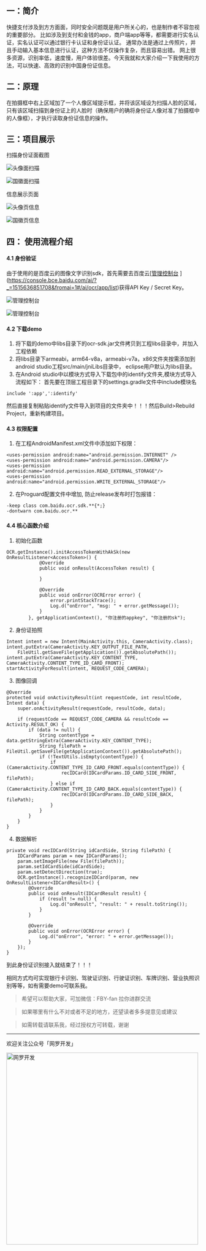 ## 一：简介

快捷支付涉及到方方面面，同时安全问题既是用户所关心的，也是制作者不容忽视的重要部分。
比如涉及到支付和金钱的app，商户端app等等，都需要进行实名认证，实名认证可以通过银行卡认证和身份证认证。
通常办法是通过上传照片，并且手动输入基本信息进行认证，这种方法不仅操作复杂，而且容易出错。
网上很多资源，识别率低，速度慢，用户体验很差。今天我就和大家介绍一下我使用的方法，可以快速、高效的识别中国身份证信息。

## 二：原理

在拍摄框中右上区域加了一个人像区域提示框，并将该区域设为扫描人脸的区域，只有该区域扫描到身份证上的人脸时（确保用户的确将身份证人像对准了拍摄框中的人像框），才执行读取身份证信息的操作。

## 三：项目展示

扫描身份证面截图

![头像面扫描](http://upload-images.jianshu.io/upload_images/2829694-20b78f45be90b3de.jpg?imageMogr2/auto-orient/strip%7CimageView2/2/w/1240)

![国徽面扫描](http://upload-images.jianshu.io/upload_images/2829694-8cd81ffdb6f4daac.jpg?imageMogr2/auto-orient/strip%7CimageView2/2/w/1240)

信息展示页面

![头像页信息](http://upload-images.jianshu.io/upload_images/2829694-5dc5685f6c54a9df.png?imageMogr2/auto-orient/strip%7CimageView2/2/w/1240)

![国徽页信息](http://upload-images.jianshu.io/upload_images/2829694-856239c3727e49d6.png?imageMogr2/auto-orient/strip%7CimageView2/2/w/1240)

## 四： 使用流程介绍

#### 4.1 身份验证

由于使用的是百度云的图像文字识别sdk，首先需要去百度云[[管理控制台](https://console.bce.baidu.com/ai/?fromai=1&_=1488766023093#/ai/ocr/app/list)
](https://console.bce.baidu.com/ai/?_=1515636851708&fromai=1#/ai/ocr/app/list)获得API Key / Secret Key。

![管理控制台](http://upload-images.jianshu.io/upload_images/2829694-d962a45ac612e492.png?imageMogr2/auto-orient/strip%7CimageView2/2/w/1240)

![管理控制台](http://upload-images.jianshu.io/upload_images/2829694-97842b3398dd0700.png?imageMogr2/auto-orient/strip%7CimageView2/2/w/1240)

#### 4.2 下载demo

1. 将下载的demo中libs目录下的ocr-sdk.jar文件拷贝到工程libs目录中，并加入工程依赖 
2. 将libs目录下armeabi，arm64-v8a，armeabi-v7a，x86文件夹按需添加到android studio工程src/main/jniLibs目录中， eclipse用户默认为libs目录。
3. 在Android studio中以模块方式导入下载包中的identify文件夹,模块方式导入流程如下：
首先要在顶层工程目录下的settings.gradle文件中include模块名
```
include ':app',':identify'
```
然后直接复制粘贴identify文件导入到项目的文件夹中！！！然后Build>Rebuild Project，重新构建项目。

#### 4.3 权限配置

1.  在工程AndroidManifest.xml文件中添加如下权限：
```
<uses-permission android:name="android.permission.INTERNET" />
<uses-permission android:name="android.permission.CAMERA"/>
<uses-permission android:name="android.permission.READ_EXTERNAL_STORAGE"/>
<uses-permission android:name="android.permission.WRITE_EXTERNAL_STORAGE"/>
```
2. 在Proguard配置文件中增加, 防止release发布时打包报错：
```
-keep class com.baidu.ocr.sdk.**{*;}
-dontwarn com.baidu.ocr.**
```
#### 4.4 核心函数介绍

1. 初始化函数
```
OCR.getInstance().initAccessTokenWithAkSk(new OnResultListener<AccessToken>() {
            @Override
            public void onResult(AccessToken result) {

            }

            @Override
            public void onError(OCRError error) {
                error.printStackTrace();
                Log.d("onError", "msg: " + error.getMessage());
            }
        }, getApplicationContext(), "你注册的appkey", "你注册的sk");
``` 
2. 身份证拍照

```
Intent intent = new Intent(MainActivity.this, CameraActivity.class);
intent.putExtra(CameraActivity.KEY_OUTPUT_FILE_PATH,
    FileUtil.getSaveFile(getApplication()).getAbsolutePath());
intent.putExtra(CameraActivity.KEY_CONTENT_TYPE, CameraActivity.CONTENT_TYPE_ID_CARD_FRONT);
startActivityForResult(intent, REQUEST_CODE_CAMERA);
```
3. 图像回调
```
@Override
protected void onActivityResult(int requestCode, int resultCode, Intent data) {
    super.onActivityResult(requestCode, resultCode, data);

    if (requestCode == REQUEST_CODE_CAMERA && resultCode == Activity.RESULT_OK) {
        if (data != null) {
            String contentType = data.getStringExtra(CameraActivity.KEY_CONTENT_TYPE);
            String filePath = FileUtil.getSaveFile(getApplicationContext()).getAbsolutePath();
            if (!TextUtils.isEmpty(contentType)) {
                if (CameraActivity.CONTENT_TYPE_ID_CARD_FRONT.equals(contentType)) {
                    recIDCard(IDCardParams.ID_CARD_SIDE_FRONT, filePath);
                } else if (CameraActivity.CONTENT_TYPE_ID_CARD_BACK.equals(contentType)) {
                    recIDCard(IDCardParams.ID_CARD_SIDE_BACK, filePath);
                }
            }
        }
    }
}
```
4. 数据解析
```
private void recIDCard(String idCardSide, String filePath) {
    IDCardParams param = new IDCardParams();
    param.setImageFile(new File(filePath));
    param.setIdCardSide(idCardSide);
    param.setDetectDirection(true);
    OCR.getInstance().recognizeIDCard(param, new OnResultListener<IDCardResult>() {
        @Override
        public void onResult(IDCardResult result) {
            if (result != null) {
                Log.d("onResult", "result: " + result.toString());
            }
        }

        @Override
        public void onError(OCRError error) {
            Log.d("onError", "error: " + error.getMessage());
        }
    });
}
```
到此身份证识别接入就结束了！！！

相同方式均可实现银行卡识别、驾驶证识别、行驶证识别、车牌识别、营业执照识别等等，如有需要demo可联系我。

> 希望可以帮助大家，可加微信：FBY-fan 拉你进群交流

> 如果哪里有什么不对或者不足的地方，还望读者多多提意见或建议

> 如需转载请联系我，经过授权方可转载，谢谢

***
欢迎关注公众号「网罗开发」

<img width="500" alt="网罗开发" src="https://user-images.githubusercontent.com/24238160/131977235-0938b244-820d-472d-a708-5b4a3ea39f6e.png">
